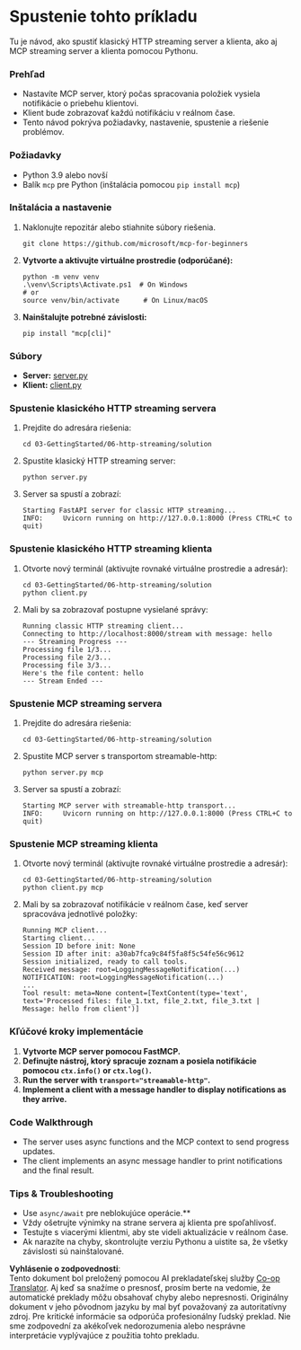 <!--
CO_OP_TRANSLATOR_METADATA:
{
  "original_hash": "4c4da5949611d91b06d8a5d450aae8d6",
  "translation_date": "2025-06-13T02:04:06+00:00",
  "source_file": "03-GettingStarted/06-http-streaming/solution/python/README.md",
  "language_code": "sk"
}
-->
# Spustenie tohto príkladu

Tu je návod, ako spustiť klasický HTTP streaming server a klienta, ako aj MCP streaming server a klienta pomocou Pythonu.

### Prehľad

- Nastavíte MCP server, ktorý počas spracovania položiek vysiela notifikácie o priebehu klientovi.
- Klient bude zobrazovať každú notifikáciu v reálnom čase.
- Tento návod pokrýva požiadavky, nastavenie, spustenie a riešenie problémov.

### Požiadavky

- Python 3.9 alebo novší
- Balík `mcp` pre Python (inštalácia pomocou `pip install mcp`)

### Inštalácia a nastavenie

1. Naklonujte repozitár alebo stiahnite súbory riešenia.

   ```pwsh
   git clone https://github.com/microsoft/mcp-for-beginners
   ```

1. **Vytvorte a aktivujte virtuálne prostredie (odporúčané):**

   ```pwsh
   python -m venv venv
   .\venv\Scripts\Activate.ps1  # On Windows
   # or
   source venv/bin/activate      # On Linux/macOS
   ```

1. **Nainštalujte potrebné závislosti:**

   ```pwsh
   pip install "mcp[cli]"
   ```

### Súbory

- **Server:** [server.py](../../../../../../03-GettingStarted/06-http-streaming/solution/python/server.py)
- **Klient:** [client.py](../../../../../../03-GettingStarted/06-http-streaming/solution/python/client.py)

### Spustenie klasického HTTP streaming servera

1. Prejdite do adresára riešenia:

   ```pwsh
   cd 03-GettingStarted/06-http-streaming/solution
   ```

2. Spustite klasický HTTP streaming server:

   ```pwsh
   python server.py
   ```

3. Server sa spustí a zobrazí:

   ```
   Starting FastAPI server for classic HTTP streaming...
   INFO:     Uvicorn running on http://127.0.0.1:8000 (Press CTRL+C to quit)
   ```

### Spustenie klasického HTTP streaming klienta

1. Otvorte nový terminál (aktivujte rovnaké virtuálne prostredie a adresár):

   ```pwsh
   cd 03-GettingStarted/06-http-streaming/solution
   python client.py
   ```

2. Mali by sa zobrazovať postupne vysielané správy:

   ```text
   Running classic HTTP streaming client...
   Connecting to http://localhost:8000/stream with message: hello
   --- Streaming Progress ---
   Processing file 1/3...
   Processing file 2/3...
   Processing file 3/3...
   Here's the file content: hello
   --- Stream Ended ---
   ```

### Spustenie MCP streaming servera

1. Prejdite do adresára riešenia:
   ```pwsh
   cd 03-GettingStarted/06-http-streaming/solution
   ```
2. Spustite MCP server s transportom streamable-http:
   ```pwsh
   python server.py mcp
   ```
3. Server sa spustí a zobrazí:
   ```
   Starting MCP server with streamable-http transport...
   INFO:     Uvicorn running on http://127.0.0.1:8000 (Press CTRL+C to quit)
   ```

### Spustenie MCP streaming klienta

1. Otvorte nový terminál (aktivujte rovnaké virtuálne prostredie a adresár):
   ```pwsh
   cd 03-GettingStarted/06-http-streaming/solution
   python client.py mcp
   ```
2. Mali by sa zobrazovať notifikácie v reálnom čase, keď server spracováva jednotlivé položky:
   ```
   Running MCP client...
   Starting client...
   Session ID before init: None
   Session ID after init: a30ab7fca9c84f5fa8f5c54fe56c9612
   Session initialized, ready to call tools.
   Received message: root=LoggingMessageNotification(...)
   NOTIFICATION: root=LoggingMessageNotification(...)
   ...
   Tool result: meta=None content=[TextContent(type='text', text='Processed files: file_1.txt, file_2.txt, file_3.txt | Message: hello from client')]
   ```

### Kľúčové kroky implementácie

1. **Vytvorte MCP server pomocou FastMCP.**
2. **Definujte nástroj, ktorý spracuje zoznam a posiela notifikácie pomocou `ctx.info()` or `ctx.log()`.**
3. **Run the server with `transport="streamable-http"`.**
4. **Implement a client with a message handler to display notifications as they arrive.**

### Code Walkthrough
- The server uses async functions and the MCP context to send progress updates.
- The client implements an async message handler to print notifications and the final result.

### Tips & Troubleshooting

- Use `async/await` pre neblokujúce operácie.**
- Vždy ošetrujte výnimky na strane servera aj klienta pre spoľahlivosť.
- Testujte s viacerými klientmi, aby ste videli aktualizácie v reálnom čase.
- Ak narazíte na chyby, skontrolujte verziu Pythonu a uistite sa, že všetky závislosti sú nainštalované.

**Vyhlásenie o zodpovednosti**:  
Tento dokument bol preložený pomocou AI prekladateľskej služby [Co-op Translator](https://github.com/Azure/co-op-translator). Aj keď sa snažíme o presnosť, prosím berte na vedomie, že automatické preklady môžu obsahovať chyby alebo nepresnosti. Originálny dokument v jeho pôvodnom jazyku by mal byť považovaný za autoritatívny zdroj. Pre kritické informácie sa odporúča profesionálny ľudský preklad. Nie sme zodpovední za akékoľvek nedorozumenia alebo nesprávne interpretácie vyplývajúce z použitia tohto prekladu.